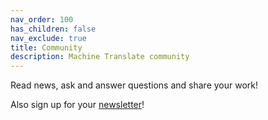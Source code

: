 ```yaml
---
nav_order: 100
has_children: false
nav_exclude: true
title: Community
description: Machine Translate community
---
```


Read news, ask and answer questions and share your work!

<center>
    <a href="https://reddit.com/r/machinetranslation">
        <button id="airtable-button" style="background: transparent; border: 1px solid #ccc; display: none; margin-top: 20px;">
            Join the community
        </button>
    </a>
</center>


Also sign up for your [newsletter](newsletter.md)!